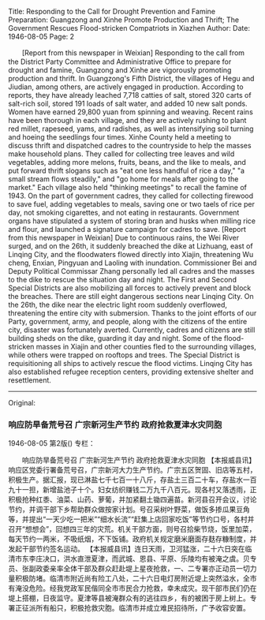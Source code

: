 Title: Responding to the Call for Drought Prevention and Famine Preparation: Guangzong and Xinhe Promote Production and Thrift; The Government Rescues Flood-stricken Compatriots in Xiazhen
Author:
Date: 1946-08-05
Page: 2

　　[Report from this newspaper in Weixian] Responding to the call from the District Party Committee and Administrative Office to prepare for drought and famine, Guangzong and Xinhe are vigorously promoting production and thrift. In Guangzong's Fifth District, the villages of Hegu and Jiudian, among others, are actively engaged in production. According to reports, they have already leached 7,718 catties of salt, stored 320 carts of salt-rich soil, stored 191 loads of salt water, and added 10 new salt ponds. Women have earned 29,800 yuan from spinning and weaving. Recent rains have been thorough in each village, and they are actively rushing to plant red millet, rapeseed, yams, and radishes, as well as intensifying soil turning and hoeing the seedlings four times. Xinhe County held a meeting to discuss thrift and dispatched cadres to the countryside to help the masses make household plans. They called for collecting tree leaves and wild vegetables, adding more melons, fruits, beans, and the like to meals, and put forward thrift slogans such as "eat one less handful of rice a day," "a small stream flows steadily," and "go home for meals after going to the market." Each village also held "thinking meetings" to recall the famine of 1943. On the part of government cadres, they called for collecting firewood to save fuel, adding vegetables to meals, saving one or two taels of rice per day, not smoking cigarettes, and not eating in restaurants. Government organs have stipulated a system of storing bran and husks when milling rice and flour, and launched a signature campaign for cadres to save.
    [Report from this newspaper in Weixian] Due to continuous rains, the Wei River surged, and on the 26th, it suddenly breached the dike at Lizhuang, east of Linqing City, and the floodwaters flowed directly into Xiajin, threatening Wu cheng, Enxian, Pingyuan and Laoling with inundation. Commissioner Bei and Deputy Political Commissar Zhang personally led all cadres and the masses to the dike to rescue the situation day and night. The First and Second Special Districts are also mobilizing all forces to actively prevent and block the breaches. There are still eight dangerous sections near Linqing City. On the 26th, the dike near the electric light room suddenly overflowed, threatening the entire city with submersion. Thanks to the joint efforts of our Party, government, army, and people, along with the citizens of the entire city, disaster was fortunately averted. Currently, cadres and citizens are still building sheds on the dike, guarding it day and night. Some of the flood-stricken masses in Xiajin and other counties fled to the surrounding villages, while others were trapped on rooftops and trees. The Special District is requisitioning all ships to actively rescue the flood victims. Linqing City has also established refugee reception centers, providing extensive shelter and resettlement.



<hr /> 

Original: 


### 响应防旱备荒号召  广宗新河生产节约  政府抢救夏津水灾同胞

1946-08-05
第2版()
专栏：

　　响应防旱备荒号召
    广宗新河生产节约
    政府抢救夏津水灾同胞
    【本报威县讯】响应区党委行署备荒号召，广宗新河大力生产节约。广宗五区贺固、旧店等五村，积极生产。据汇报，现已淋盐七千七百一十八斤，存盐土三百二十车，存盐水一百九十一担，新增盐池子十个。妇女纺织赚钱二万九千八百元。现各村又落透雨，正积极抢种红黍、油菜、山药、萝葡，并加紧翻土锄四遍苗。新河县召开会议，讨论节约，并调干部下乡帮助群众做按家计划。号召采树叶野菜，做饭多掺瓜果豆角等，并提出“一天少吃一把米”“细水长流”“赶集上店回家吃饭”等节约口号，各村并召开“想想会”，回想四三年的灾荒。机关干部方面，则号召拾柴节烧，饭里加菜，每天节约一两米，不吸纸烟，不下饭铺。政府机关规定磨米磨面存麸存糠制度，并发起干部节约签名运动。
    【本报威县讯】连日天雨，卫河猛涨，二十六日突在临清市东李庄决口，洪水直泄夏津，而武城、恩县、平原、乐陵均有被淹之虞。贝专员、张副政委亲率全体干部及群众赶赴堤上星夜抢救，一、二专署亦正动员一切力量积极防堵。临清市附近尚有险工八处，二十六日电灯房附近堤上突然溢水，全市有淹没危险。经我党政军民偕同全市市民合力抢救，幸未成灾。现干部市民们仍在堤上搭棚，日夜监守。夏津等县被淹群众有的逃往四乡，有的被困于房上树上。专署正征派所有船只，积极抢救灾胞。临清市并成立难民招待所，广予收容安置。
